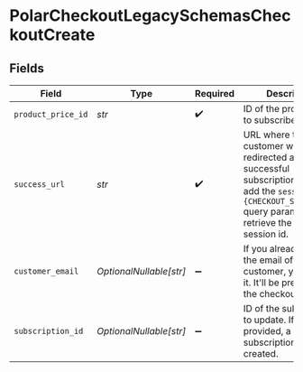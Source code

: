 # PolarCheckoutLegacySchemasCheckoutCreate


## Fields

| Field                                                                                                                                                                              | Type                                                                                                                                                                               | Required                                                                                                                                                                           | Description                                                                                                                                                                        |
| ---------------------------------------------------------------------------------------------------------------------------------------------------------------------------------- | ---------------------------------------------------------------------------------------------------------------------------------------------------------------------------------- | ---------------------------------------------------------------------------------------------------------------------------------------------------------------------------------- | ---------------------------------------------------------------------------------------------------------------------------------------------------------------------------------- |
| `product_price_id`                                                                                                                                                                 | *str*                                                                                                                                                                              | :heavy_check_mark:                                                                                                                                                                 | ID of the product price to subscribe to.                                                                                                                                           |
| `success_url`                                                                                                                                                                      | *str*                                                                                                                                                                              | :heavy_check_mark:                                                                                                                                                                 | URL where the customer will be redirected after a successful subscription. You can add the `session_id={CHECKOUT_SESSION_ID}` query parameter to retrieve the checkout session id. |
| `customer_email`                                                                                                                                                                   | *OptionalNullable[str]*                                                                                                                                                            | :heavy_minus_sign:                                                                                                                                                                 | If you already know the email of your customer, you can set it. It'll be pre-filled on the checkout page.                                                                          |
| `subscription_id`                                                                                                                                                                  | *OptionalNullable[str]*                                                                                                                                                            | :heavy_minus_sign:                                                                                                                                                                 | ID of the subscription to update. If not provided, a new subscription will be created.                                                                                             |